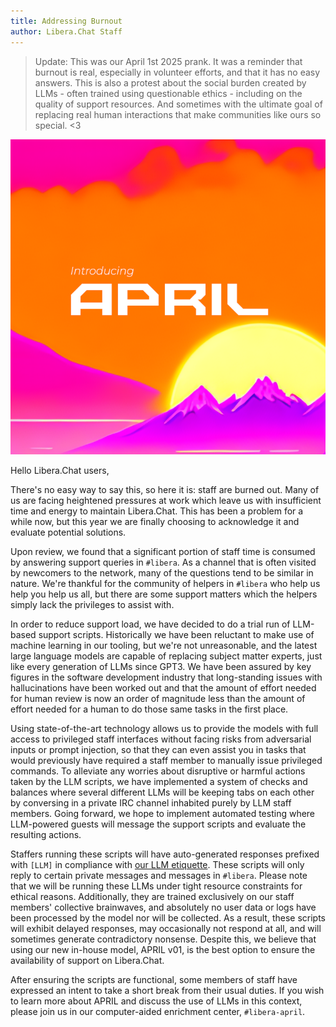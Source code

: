 ```yaml
---
title: Addressing Burnout
author: Libera.Chat Staff
---
```


>Update: This was our April 1st 2025 prank. It was a reminder that burnout is
>real, especially in volunteer efforts, and that it has no easy answers. This
>is also a protest about the social burden created by LLMs - often trained
>using questionable ethics - including on the quality of support resources.
>And sometimes with the ultimate goal of replacing real human interactions
>that make communities like ours so special. <3

<!-- markdownlint-disable MD033 -->
<picture>
    <source srcset="/static/img/aprildark.png"
    media="(prefers-color-scheme: dark)">
    <img class="feature" alt="Introducing APRIL"
    src="/static/img/aprilbright.png" data-proofer-ignore>
</picture>
<!-- markdownlint-restore -->

Hello Libera.Chat users,

There's no easy way to say this, so here it is: staff are burned out.
Many of us are facing heightened pressures at work which leave us with
insufficient time and energy to maintain Libera.Chat.
This has been a problem for a while now, but this year we are finally choosing
to acknowledge it and evaluate potential solutions.

Upon review, we found that a significant portion of staff time is consumed by
answering support queries in `#libera`. As a channel that is often visited by
newcomers to the network, many of the questions tend to be similar in nature.
We're thankful for the community of helpers in `#libera` who help us help you
help us all, but there are some support matters which the helpers simply
lack the privileges to assist with.

In order to reduce support load, we have decided to do a trial run of
LLM-based support scripts. Historically we have been reluctant to make use of
machine learning in our tooling, but we're not unreasonable, and the latest
large language models are capable of replacing subject matter experts,
just like every generation of LLMs since GPT3. We have been assured by
key figures in the software development industry that long-standing issues
with hallucinations have been worked out and that the amount of effort needed
for human review is now an order of magnitude less than the amount of effort
needed for a human to do those same tasks in the first place.

Using state-of-the-art technology allows us to provide the models with
full access to privileged staff interfaces without facing risks from
adversarial inputs or prompt injection, so that they can even assist you in
tasks that would previously have required a staff member to manually issue
privileged commands. To alleviate any worries about disruptive or harmful
actions taken by the LLM scripts, we have implemented a system of
checks and balances where several different LLMs will be keeping tabs on
each other by conversing in a private IRC channel inhabited purely by
LLM staff members. Going forward, we hope to implement automated testing where
LLM-powered guests will message the support scripts and
evaluate the resulting actions.

Staffers running these scripts will have auto-generated responses prefixed
with `[LLM]` in compliance with [our LLM etiquette][llmguide].
These scripts will only reply to certain private messages and messages in
`#libera`. Please note that we will be running these LLMs under
tight resource constraints for ethical reasons. Additionally, they are trained
exclusively on our staff members' collective brainwaves, and absolutely no
user data or logs have been processed by the model nor will be collected.
As a result, these scripts will exhibit delayed responses, may occasionally
not respond at all, and will sometimes generate contradictory nonsense.
Despite this, we believe that using our new in-house model, APRIL v01, is the
best option to ensure the availability of support on Libera.Chat.

After ensuring the scripts are functional, some members of staff have
expressed an intent to take a short break from their usual duties. If you wish
to learn more about APRIL and discuss the use of LLMs in this context,
please join us in our computer-aided enrichment center, `#libera-april`.

[llmguide]: https://libera.chat/news/llm-etiquette
